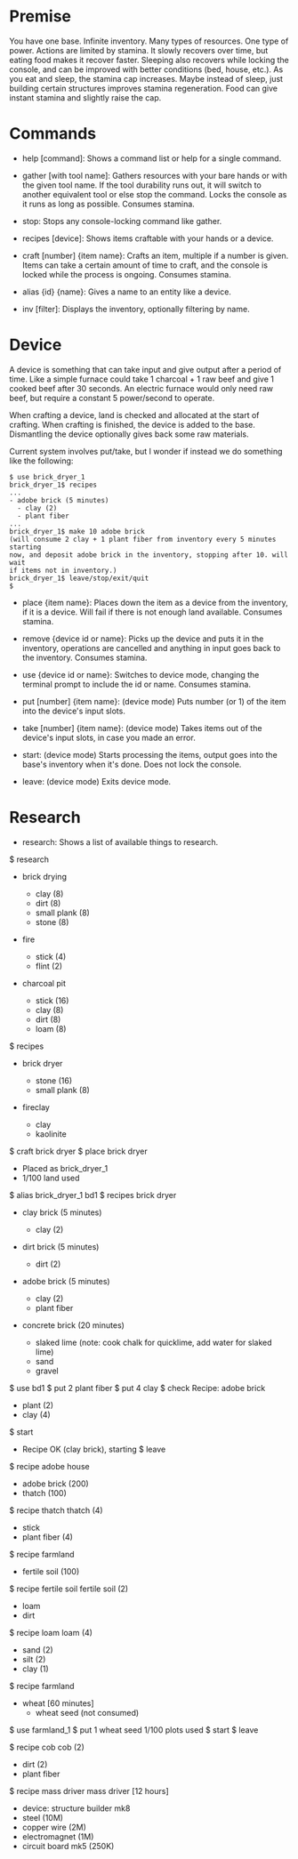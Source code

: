 # Premise

You have one base. Infinite inventory. Many types of resources. One type of
power. Actions are limited by stamina. It slowly recovers over time, but
eating food makes it recover faster. Sleeping also recovers while locking the
console, and can be improved with better conditions (bed, house, etc.). As you
eat and sleep, the stamina cap increases. Maybe instead of sleep, just building
certain structures improves stamina regeneration. Food can give instant stamina
and slightly raise the cap.

# Commands

- help [command]: Shows a command list or help for a single command.

- gather [with tool name]: Gathers resources with your bare hands or with the
  given tool name. If the tool durability runs out, it will switch to another
  equivalent tool or else stop the command. Locks the console as it runs as long
  as possible. Consumes stamina.

- stop: Stops any console-locking command like gather.

- recipes [device]: Shows items craftable with your hands or a device.

- craft [number] {item name}: Crafts an item, multiple if a number is given.
  Items can take a certain amount of time to craft, and the console is locked
  while the process is ongoing. Consumes stamina.

- alias {id} {name}: Gives a name to an entity like a device.

- inv [filter]: Displays the inventory, optionally filtering by name.

# Device

A device is something that can take input and give output after a period of 
time. Like a simple furnace could take 1 charcoal + 1 raw beef and give 1 
cooked beef after 30 seconds. An electric furnace would only need raw beef, but 
require a constant 5 power/second to operate.

When crafting a device, land is checked and allocated at the start of crafting.
When crafting is finished, the device is added to the base. Dismantling the
device optionally gives back some raw materials.

Current system involves put/take, but I wonder if instead we do something
like the following:

```
$ use brick_dryer_1
brick_dryer_1$ recipes
...
- adobe brick (5 minutes)
  - clay (2)
  - plant fiber
...
brick_dryer_1$ make 10 adobe brick
(will consume 2 clay + 1 plant fiber from inventory every 5 minutes starting
now, and deposit adobe brick in the inventory, stopping after 10. will wait
if items not in inventory.)
brick_dryer_1$ leave/stop/exit/quit
$
```


- place {item name}: Places down the item as a device from the inventory, if it
  is a device. Will fail if there is not enough land available. Consumes
  stamina.

- remove {device id or name}: Picks up the device and puts it in the inventory,
  operations are cancelled and anything in input goes back to the inventory.
  Consumes stamina.

- use {device id or name}: Switches to device mode, changing the terminal
  prompt to include the id or name. Consumes stamina.

- put [number] {item name}: (device mode) Puts number (or 1) of the item into
  the device's input slots.

- take [number] {item name}: (device mode) Takes items out of the device's
  input slots, in case you made an error.

- start: (device mode) Starts processing the items, output goes into the base's
  inventory when it's done. Does not lock the console.

- leave: (device mode) Exits device mode.

# Research

- research: Shows a list of available things to research.

$ research

- brick drying
  - clay (8)
  - dirt (8)
  - small plank (8)
  - stone (8)

- fire
  - stick (4)
  - flint (2)

- charcoal pit
  - stick (16)
  - clay (8)
  - dirt (8)
  - loam (8)

$ recipes

- brick dryer
  - stone (16)
  - small plank (8)

- fireclay
  - clay
  - kaolinite

$ craft brick dryer
$ place brick dryer

- Placed as brick_dryer_1
- 1/100 land used

$ alias brick_dryer_1 bd1
$ recipes brick dryer

- clay brick (5 minutes)
  - clay (2)

- dirt brick (5 minutes)
  - dirt (2)

- adobe brick (5 minutes)
  - clay (2)
  - plant fiber

- concrete brick (20 minutes)
  - slaked lime (note: cook chalk for quicklime, add water for slaked lime)
  - sand
  - gravel

$ use bd1
$ put 2 plant fiber
$ put 4 clay
$ check
Recipe: adobe brick
- plant (2)
- clay (4)

$ start
- Recipe OK (clay brick), starting
$ leave

$ recipe adobe house
- adobe brick (200)
- thatch (100)

$ recipe thatch
thatch (4)
- stick
- plant fiber (4)

$ recipe farmland
- fertile soil (100)

$ recipe fertile soil
fertile soil (2)
- loam
- dirt

$ recipe loam
loam (4)
- sand (2)
- silt (2)
- clay (1)

$ recipe farmland

- wheat [60 minutes]
  - wheat seed (not consumed)

$ use farmland_1
$ put 1 wheat seed
1/100 plots used
$ start
$ leave

$ recipe cob
cob (2)
- dirt (2)
- plant fiber

$ recipe mass driver
mass driver [12 hours]
- device: structure builder mk8
- steel (10M)
- copper wire (2M)
- electromagnet (1M)
- circuit board mk5 (250K)